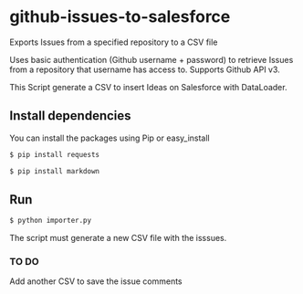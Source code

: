 # github-issues-to-salesforce

Exports Issues from a specified repository to a CSV file

Uses basic authentication (Github username + password) to retrieve Issues
from a repository that username has access to. Supports Github API v3.

This Script generate a CSV to insert Ideas on Salesforce with DataLoader.

## Install dependencies
You can install the packages using Pip or easy_install
  
```bash
$ pip install requests   
```
```bash
$ pip install markdown   
```

## Run
```bash
$ python importer.py
```

The script must generate a new CSV file with the isssues.

### TO DO
Add another CSV to save the issue comments
